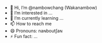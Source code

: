 - 👋 Hi, I’m @nambowchang (Wakanambow)
- 👀 I’m interested in ...
- 🌱 I’m currently learning ...
- 📫 How to reach me 
- 😄 Pronouns: naɴboutʃaɴ
- ⚡ Fun fact: ...

<!---
nambowchang/nambowchang is a ✨ special ✨ repository because its `README.md` (this file) appears on your GitHub profile.
You can click the Preview link to take a look at your changes.
--->
